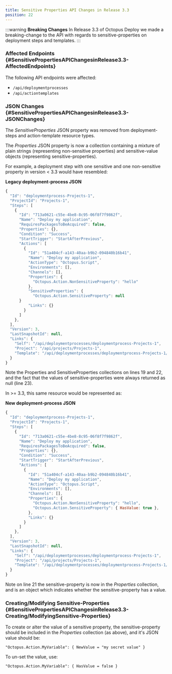 ```yaml
---
title: Sensitive Properties API Changes in Release 3.3
position: 22
---
```



:::warning
**Breaking Changes**
In Release 3.3 of Octopus Deploy we made a breaking-change to the API with regards to sensitive-properties on deployment steps and templates.
:::

### Affected Endpoints {#SensitivePropertiesAPIChangesinRelease3.3-AffectedEndpoints}


The following API endpoints were affected:

- `/api/deploymentprocesses`
- `/api/actiontemplates`


### JSON Changes {#SensitivePropertiesAPIChangesinRelease3.3-JSONChanges}


The *SensitiveProperties* JSON property was removed from deployment-steps and action-template resource types.


The *Properties* JSON property is now a collection containing a mixture of plain strings (representing non-sensitive properties) and sensitive-value objects (representing sensitive-properties).


For example, a deployment step with one sensitive and one non-sensitive property in version < 3.3 would have resembled:

**Legacy deployment-process JSON**

```js
{
  "Id": "deploymentprocess-Projects-1",
  "ProjectId": "Projects-1",
  "Steps": [
    {
      "Id": "713a0621-c55e-4be8-8c95-06f8f7f9862f",
      "Name": "Deploy my application",
      "RequiresPackagesToBeAcquired": false,
      "Properties": {},
      "Condition": "Success",
      "StartTrigger": "StartAfterPrevious",
      "Actions": [
        {
          "Id": "51a404cf-a143-40aa-b9b2-094840b16b41",
          "Name": "Deploy my application",
          "ActionType": "Octopus.Script",
          "Environments": [],
          "Channels": [],
          "Properties": {
            "Octopus.Action.NonSensitiveProperty": "hello"
          },
	      "SensitiveProperties": {
            "Octopus.Action.SensitiveProperty": null
	  }
          "Links": {}
        }
      ]
    },
  ],
  "Version": 3,
  "LastSnapshotId": null,
  "Links": {
    "Self": "/api/deploymentprocesses/deploymentprocess-Projects-1",
    "Project": "/api/projects/Projects-1",
    "Template": "/api/deploymentprocesses/deploymentprocess-Projects-1/template{?channel,releaseId}"
  }
}


```


Note the Properties and SensitiveProperties collections on lines 19 and 22, and the fact that the values of sensitive-properties were always returned as null (line 23).


In >= 3.3, this same resource would be represented as:

**New deployment-process JSON**

```js
{
  "Id": "deploymentprocess-Projects-1",
  "ProjectId": "Projects-1",
  "Steps": [
    {
      "Id": "713a0621-c55e-4be8-8c95-06f8f7f9862f",
      "Name": "Deploy my application",
      "RequiresPackagesToBeAcquired": false,
      "Properties": {},
      "Condition": "Success",
      "StartTrigger": "StartAfterPrevious",
      "Actions": [
        {
          "Id": "51a404cf-a143-40aa-b9b2-094840b16b41",
          "Name": "Deploy my application",
          "ActionType": "Octopus.Script",
          "Environments": [],
          "Channels": [],
          "Properties": {
            "Octopus.Action.NonSensitiveProperty": "hello",
            "Octopus.Action.SensitiveProperty": { HasValue: true },
          },
          "Links": {}
        }
      ]
    },
  ],
  "Version": 3,
  "LastSnapshotId": null,
  "Links": {
    "Self": "/api/deploymentprocesses/deploymentprocess-Projects-1",
    "Project": "/api/projects/Projects-1",
    "Template": "/api/deploymentprocesses/deploymentprocess-Projects-1/template{?channel,releaseId}"
  }
}
```


Note on line 21 the sensitive-property is now in the *Properties* collection, and is an object which indicates whether the sensitive-property has a value.

### Creating/Modifying Sensitive-Properties {#SensitivePropertiesAPIChangesinRelease3.3-Creating/ModifyingSensitive-Properties}


To create or alter the value of a sensitive property, the sensitive-property should be included in the *Properties* collection (as above), and it's JSON value should be:

```
"Octopus.Action.MyVariable": { NewValue = "my secret value" }
```


To un-set the value, use:

```
"Octopus.Action.MyVariable": { HasValue = false }
```
